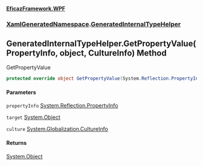 #### [EficazFramework.WPF](EficazFrameworkWPF.md 'EficazFramework WPF')
### [XamlGeneratedNamespace](EficazFrameworkWPF.md#XamlGeneratedNamespace 'XamlGeneratedNamespace').[GeneratedInternalTypeHelper](XamlGeneratedNamespace/GeneratedInternalTypeHelper.md 'XamlGeneratedNamespace.GeneratedInternalTypeHelper')

## GeneratedInternalTypeHelper.GetPropertyValue(PropertyInfo, object, CultureInfo) Method

GetPropertyValue

```csharp
protected override object GetPropertyValue(System.Reflection.PropertyInfo propertyInfo, object target, System.Globalization.CultureInfo culture);
```
#### Parameters

<a name='XamlGeneratedNamespace.GeneratedInternalTypeHelper.GetPropertyValue(System.Reflection.PropertyInfo,object,System.Globalization.CultureInfo).propertyInfo'></a>

`propertyInfo` [System.Reflection.PropertyInfo](https://docs.microsoft.com/en-us/dotnet/api/System.Reflection.PropertyInfo 'System.Reflection.PropertyInfo')

<a name='XamlGeneratedNamespace.GeneratedInternalTypeHelper.GetPropertyValue(System.Reflection.PropertyInfo,object,System.Globalization.CultureInfo).target'></a>

`target` [System.Object](https://docs.microsoft.com/en-us/dotnet/api/System.Object 'System.Object')

<a name='XamlGeneratedNamespace.GeneratedInternalTypeHelper.GetPropertyValue(System.Reflection.PropertyInfo,object,System.Globalization.CultureInfo).culture'></a>

`culture` [System.Globalization.CultureInfo](https://docs.microsoft.com/en-us/dotnet/api/System.Globalization.CultureInfo 'System.Globalization.CultureInfo')

#### Returns
[System.Object](https://docs.microsoft.com/en-us/dotnet/api/System.Object 'System.Object')